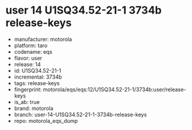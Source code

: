 # user 14 U1SQ34.52-21-1 3734b release-keys
- manufacturer: motorola
- platform: taro
- codename: eqs
- flavor: user
- release: 14
- id: U1SQ34.52-21-1
- incremental: 3734b
- tags: release-keys
- fingerprint: motorola/eqs/eqs:12/U1SQ34.52-21-1/3734b:user/release-keys
- is_ab: true
- brand: motorola
- branch: user-14-U1SQ34.52-21-1-3734b-release-keys
- repo: motorola_eqs_dump

